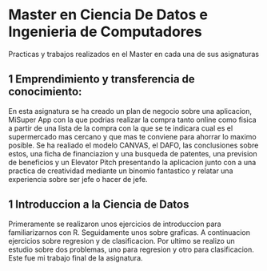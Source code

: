 # Master en Ciencia De Datos e Ingenieria de Computadores
Practicas y trabajos realizados en el Master en cada una de sus asignaturas

## 1 Emprendimiento y transferencia de conocimiento:
En esta asignatura se ha creado un plan de negocio sobre una aplicacion, MiSuper App con la que podrias realizar la compra tanto online como fisica a partir de una lista de la compra con la que se te indicara cual es el supermercado mas cercano y que mas te conviene para ahorrar lo maximo posible. Se ha realiado el modelo CANVAS, el DAFO, las conclusiones sobre estos, una ficha de financiazion y una busqueda de patentes, una prevision de beneficios y un Elevator Pitch presentando la aplicacion junto con a una practica de creatividad mediante un binomio fantastico y relatar una experiencia sobre ser jefe o hacer de jefe.

## 1 Introduccion a la Ciencia de Datos
Primeramente se realizaron unos ejercicios de introduccion para familiarizarnos con R. Seguidamente unos sobre graficas. A continuacion ejercicios sobre regresion y de clasificacion. Por ultimo se realizo un estudio sobre dos problemas, uno para regresion y otro para clasificacion. Este fue mi trabajo final de la asignatura. 
